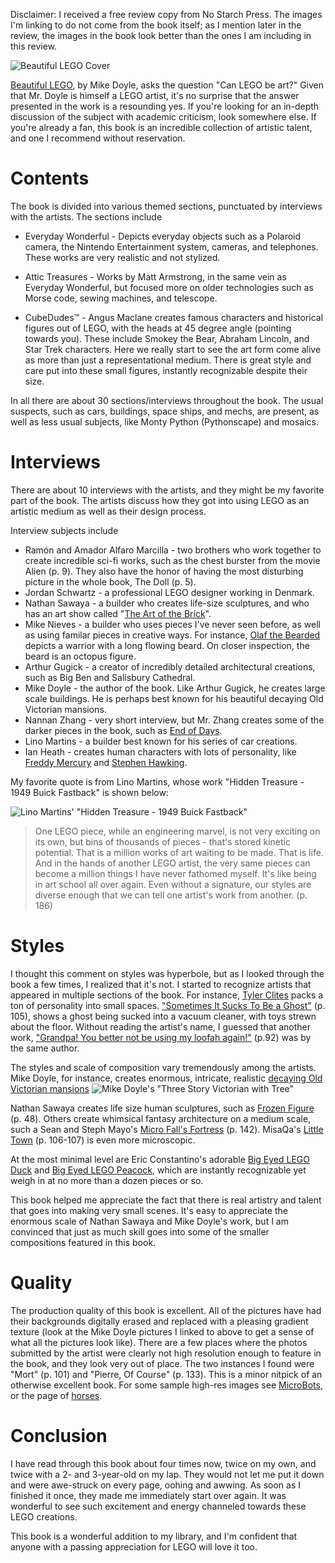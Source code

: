 Disclaimer: I received a free review copy from No Starch Press. The images I'm linking to do not come from the book itself; as I mention later in the review, the images in the book look better than the ones I am including in this review.

![Beautiful LEGO Cover][]

[Beautiful LEGO][], by Mike Doyle, asks the question "Can LEGO be art?" Given that Mr. Doyle is himself a LEGO artist, it's no surprise that the answer presented in the work is a resounding yes. If you're looking for an in-depth discussion of the subject with academic criticism, look somewhere else. If you're already a fan, this book is an incredible collection of artistic talent, and one I recommend without reservation.

# Contents
The book is divided into various themed sections, punctuated by interviews with the artists. The sections include

* Everyday Wonderful - Depicts everyday objects such as a Polaroid camera, the Nintendo Entertainment system, cameras, and telephones. These works are very realistic and not stylized.
	
* Attic Treasures - Works by Matt Armstrong, in the same vein as Everyday Wonderful, but focused more on older technologies such as Morse code, sewing machines, and telescope.

* CubeDudes™ - Angus Maclane creates famous characters and historical figures out of LEGO, with the heads at 45 degree angle (pointing towards you). These include Smokey the Bear, Abraham Lincoln, and Star Trek characters. Here we really start to see the art form come alive as more than just a representational medium. There is great style and care put into these small figures, instantly recognizable despite their size.

In all there are about 30 sections/interviews throughout the book. The usual suspects, such as cars, buildings, space ships, and mechs, are present, as well as less usual subjects, like Monty Python (Pythonscape) and mosaics.

# Interviews
There are about 10 interviews with the artists, and they might be my favorite part of the book. The artists discuss how they got into using LEGO as an artistic medium as well as their design process. 

Interview subjects include 

* Ramón and Amador Alfaro Marcilla - two brothers who work together to create incredible sci-fi works, such as the chest burster from the movie Alien (p. 9). They also have the honor of having the most disturbing picture in the whole book, The Doll (p. 5).
* Jordan Schwartz - a professional LEGO designer working in Denmark.
* Nathan Sawaya - a builder who creates life-size sculptures, and who has an art show called "[The Art of the Brick][]".
* Mike Nieves - a builder who uses pieces I've never seen before, as well as using familar pieces in creative ways. For instance, [Olaf the Bearded][] depicts a warrior with a long flowing beard. On closer inspection, the beard is an octopus figure.
* Arthur Gugick - a creator of incredibly detailed architectural creations, such as Big Ben and Salisbury Cathedral.
* Mike Doyle - the author of the book. Like Arthur Gugick, he creates large scale buildings. He is perhaps best known for his beautiful decaying Old Victorian mansions.
* Nannan Zhang - very short interview, but Mr. Zhang creates some of the darker pieces in the book, such as [End of Days][].
* Lino Martins - a builder best known for his series of car creations.
* Ian Heath - creates human characters with lots of personality, like [Freddy Mercury][] and [Stephen Hawking][].

My favorite quote is from Lino Martins, whose work "Hidden Treasure - 1949 Buick Fastback" is shown below:

![Lino Martins' "Hidden Treasure - 1949 Buick Fastback"](http://www.inmygarage.com/wordpress/wp-content/uploads/2011/04/brickwork_lego-cars_lino-martins_07.jpg)

>One LEGO piece, while an engineering marvel, is not very exciting on its own, but bins of thousands of pieces - that's stored kinetic potential. That is a million works of art waiting to be made. That is life. And in the hands of another LEGO artist, the very same pieces can become a million things I have never fathomed myself. It's like being in art school all over again. Even without a signature, our styles are diverse enough that we can tell one artist's work from another. (p. 186)

# Styles
I thought this comment on styles was hyperbole, but as I looked through the book a few times, I realized that it's not. I started to recognize artists that appeared in multiple sections of the book. For instance, [Tyler Clites][] packs a ton of personality into small spaces. ["Sometimes It Sucks To Be a Ghost"][] (p. 105), shows a ghost being sucked into a vacuum cleaner, with toys strewn about the floor. Without reading the artist's name, I guessed that another work, ["Grandpa! You better not be using my loofah again!"][]  (p.92) was by the same author.

The styles and scale of composition vary tremendously among the artists. Mike Doyle, for instance, creates enormous, intricate, realistic [decaying Old Victorian mansions][]
![Mike Doyle's "Three Story Victorian with Tree"][]

Nathan Sawaya creates life size human sculptures, such as [Frozen Figure][] (p. 48). Others create whimsical fantasy architecture on a medium scale, such a Sean and Steph Mayo's [Micro Fall's Fortress][] (p. 142). MisaQa's [Little Town][] (p. 106-107) is even more microscopic.

At the most minimal level are Eric Constantino's adorable [Big Eyed LEGO Duck][] and [Big Eyed LEGO Peacock][], which are instantly recognizable yet weigh in at no more than a dozen pieces or so.

This book helped me appreciate the fact that there is real artistry and talent that goes into making very small scenes. It's easy to appreciate the enormous scale of Nathan Sawaya and Mike Doyle's work, but I am convinced that just as much skill goes into some of the smaller compositions featured in this book.

# Quality
The production quality of this book is excellent. All of the pictures have had their backgrounds digitally erased and replaced with a pleasing gradient texture (look at the Mike Doyle pictures I linked to above to get a sense of what all the pictures look like). There are a few places where the photos submitted by the artist were clearly not high resolution enough to feature in the book, and they look very out of place. The two instances I found were "Mort" (p. 101) and "Pierre, Of Course" (p. 133). This is a minor nitpick of an otherwise excellent book. For some sample high-res images see [MicroBots][], or the page of [horses][].

# Conclusion
I have read through this book about four times now, twice on my own, and twice with a 2- and 3-year-old on my lap. They would not let me put it down and were awe-struck on every page, oohing and awwing. As soon as I finished it once, they made me immediately start over again. It was wonderful to see such excitement and energy channeled towards these LEGO creations. 

This book is a wonderful addition to my library, and I'm confident that anyone with a passing appreciation for LEGO will love it too.

[Beautiful LEGO cover]:http://www.nostarch.com/sites/default/files/imagecache/product_full/beautifullego_cover2_web.png
[Beautiful LEGO]:http://www.nostarch.com/beautifullego
[Tyler Clites]:https://www.facebook.com/pages/Tyler-Clites-Brick-Artist/390522584363387
["Sometimes It Sucks To Be a Ghost"]:http://www.flickr.com/photos/legohaulic/7007479141
["Grandpa! You better not be using my loofah again!"]:http://www.flickr.com/photos/legohaulic/6785928302/
[decaying Old Victorian mansions]:http://mikedoylesnap.blogspot.com/2011/01/three-story-victorian-with-tree.html
[Mike Doyle's "Three Story Victorian with Tree"]:http://1.bp.blogspot.com/_zBQEkhxV-7c/TUIceUUaP_I/AAAAAAAAByM/m7IA3j26018/s640/THREE+STORY_sm_blog.jpg
[Frozen Figure]:http://brickartist.com/gallery/frozen-figure/?ref=recent
[Micro Fall's Fortress]:http://www.flickr.com/photos/legocy/5932474074/
[Little Town]:http://www.flickr.com/photos/misaqa/4231091129/in/photostream/
[Big Eyed LEGO Duck]:http://www.flickr.com/photos/24713250@N06/4936505066/
[Big Eyed LEGO Peacock]:http://www.flickr.com/photos/24713250@N06/5442922788/
[MicroBots]:http://www.nostarch.com/images/BLEGO_230-231_web.jpg
[horses]:http://www.nostarch.com/images/BLEGO_082-083_web.jpg
[The Art of the Brick]:http://www.thisiscolossal.com/2013/06/art-of-the-brick-nathan-sawayas-lego-solo-show-in-new-york/
[Olaf the Bearded]:http://www.flickr.com/photos/retinence/5446203285/
[End of Days]:http://www.mocpages.com/moc.php/87661
[Freddy Mercury]:http://www.blameitonthevoices.com/2011/11/lego-freddie-mercury.html
[Stephen Hawking]:http://www.thesun.co.uk/sol/homepage/news/3983790/Lego-artist-builds-Stephen-Hawking-out-of-Lego.html